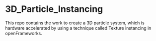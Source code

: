# 3D_Particle_Instancing
This repo contains the work to create a 3D particle system, which is hardware accelerated by using a technique called Texture instancing in openFrameworks.
